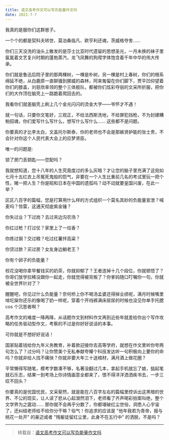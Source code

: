```yaml
---
title: 语文高考作文可以写负能量作文吗
date: 2021-7-7
---
```


我真的是服你们这群崽子。

一个个的都是契科夫转世、莫泊桑临凡、欧亨利还魂，茨威格夺舍……

你们三天没洗的油头上散发的是莎士比亚时代遗留的思想圣光，一月未换的袜子里氤氲着文艺复兴时期的蓬勃蒸汽，龙飞凤舞的狗爬字体饱含着千年中华的伟大传承。

你们就是鲁迅后院子里的那两棵树，一棵是朴树，另一棵是村上春树，你们的根系绵延不绝，从白鹿原一直聊骚到挪威的森林，阿来匍匐在你们脚下，贾平凹仰望着你们的膝盖，刘慈欣率领的整个三体舰队，都被你们炫彩夺丽的文采所折服，把你们的大作顶在脑壳上一路跪着爬回去的。

我看你们就差脑壳上刷上几个金光闪闪的烫金大字——爷怀才不遇！

就一句话，只要你文笔好，三观正，不给法西斯洗地，不给罪犯挡枪，不为封建糟粕招魂，你们爱写什么写什么，想写什么写什么…… 这些都不是问题。

你要真的才比李太白，文盖托尔斯泰，你的老师也不会是那嫉贤妒能的张士贵，不会针对你这个人民代表大会上的应梦贤臣。

唯一的问题是:

锁了房门丢钥匙——您配吗？

我就想知道，您十八年的人生究竟度过的多么灰暗？才让您的脑子里充满了这宛如七月十五红衣上吊冤死鬼般的怨气，非要在一个人生比重前几名的考试里玩一把个性，赌一把人生？你是昭和日本在中国的遗孤吗？动不动就要皇国兴废，在此一举？

区区八百字的篇幅，您是打算用什么样的方式组织一个莫名其妙的负能量宣泄？喊麦吗？惊雷，这通天彻底紫金锤？

你失过业？下过岗？去过夹边沟农场？

你扛过枪？打过仗？家里上了一炷香？

你炼过钢？交过粮？吃过红薯拌高粱？

你贷过款？买过房？女友身边躺老王？

你有个卵子的负能量？

校花没喝你拿早餐钱买的奶茶，你就抑郁了？王者连掉十几个段位，你就顿悟了？你哥们放学拉稀没跟你一起走，你就觉得被背叛了？你爹妈随口叮嘱你一句，你就被全世界针对了？

醒醒吧，你见过什么负能量？奈何桥上你不喝汤孟婆还得掉业绩呢，满月时候嘴里啃坨屎你还乐的像喝了奶一样呢，穿着个开裆裤满床尿尿的时候也没见你单手托腮 cos 个沉思者啊？

高考作文的难度一降再降，从话题作文到材料作文再到近些年就差给你出个写作攻略的任务驱动型作文，考察的不过是你好好说话的本事。

可你就是不想好好说话！

国家贴着钱给你九年义务教育，补着款迎接你去高等学府，就想在作文里听你夸两句怎么了？过分吗？让你赞美个无私奉献夸耀个科技发达听一句积极向上要你的命吗？你就非给人找不痛快？你就非要大年三十送棺材，满月酒上做花圈？

平常懒得写随笔，模考字数凑不够，名著没翻过几本，拿起手机就忘了娘，掂起笔就石乐志，结果一到考场上你诗情画意全都来了，恨不得洋洋洒洒疾书去，一步三叹不回头？

你要真的是忧国忧民，文采斐然，就是能在八百字左右的篇幅里控诉出这黑暗的世界、不公的现实，让人读了悲从心起潸然泪下，老师看了齐声喝彩拍案叫绝，整个文学界为之震动…… 那你就不会再乎分数了，你都堪破红尘世俗，洞悉人心宇宙了，还纠结老师给不给你分干嘛？俗气！你追求的应该是 "他年我若为青帝，报与桃花一处开" 的豪迈或者 "残躯徒留红尘里，此身不在五行中" 的洒脱，不是吗？

<hr>

> 转载自：[语文高考作文可以写负能量作文吗](https://www.zhihu.com/question/272068457/answer/1302565494)